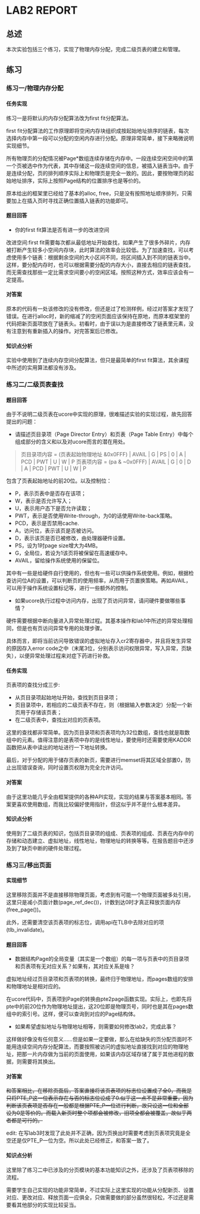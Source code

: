 # LAB2 REPORT

## 总述

本次实验包括三个练习，实现了物理内存分配，完成二级页表的建立和管理。

## 练习

### 练习一/物理内存分配

#### 任务实现

练习一是将默认的内存分配算法改为first fit分配算法。

first fit分配算法的工作原理即将空闲内存块组织成按起始地址排序的链表，每次选择内存中第一段可以分配的空闲内存进行分配。原理非常简单，接下来略微说明实现细节。

所有物理页的分配情况被Page*数组连续存储在内存中。一段连续空闲空间中的第一个页被选中作为代表，其中存储这一段连续空间的信息，被插入链表当中。由于是连续分配，页的排列顺序实际上和物理页是完全一致的。因此，要按物理页的起始地址排序，实际上按照Page结构的位置排序也是等价的。

原本给出的框架里已经给了基本的alloc, free，只是没有按照地址顺序排列，只需要加上在插入页时寻找正确位置插入链表的功能即可。

#### 题目回答

+ 你的first fit算法是否有进一步的改进空间

改进空间:first fit需要每次都从最低地址开始查找，如果产生了很多外碎片，内存被打断产生较多小空间内存块，此时算法的效率会比较低。为了加速查找，可以考虑使用多个链表：根据剩余空间的大小区间不同，将区间插入到不同的链表当中。这样，要分配内存时，也可以根据需要分配的内存大小，直接去相应的链表查找，而无需查找那些一定比需求空间要小的空闲区域。按照这种方式，效率应该会有一定提高。

#### 对答案

原本的代码有一处该修改的没有修改，但还是过了检测样例，经过对答案才发现了错误。在进行alloc时，新的缩减了的空闲页面应该保持在原地，而原本框架里的代码把新页面项放在了链表头。初看时，由于误以为是直接修改了链表里元素，没有注意到有重新插入的操作。对完答案后已修改。

#### 知识点分析

实验中使用到了连续内存空间分配算法，但只是最简单的first fit算法，其余课程中所述的实用算法都没有涉及。

### 练习二/二级页表查找

#### 题目回答

由于不说明二级页表在ucore中实现的原理，很难描述实验的实现过程，故先回答提出的问题：

+ 请描述页目录项（Page Director Entry）和页表（Page Table Entry）中每个组成部分的含义和以及对ucore而言的潜在用处。

> 页目录项内容 = (页表起始物理地址 &0x0FFF) | AVAIL | G | PS | 0 | A | PCD | PWT | U | W | P
> 页表项内容 = (pa & ~0x0FFF) | AVAIL | G | 0 | D | A | PCD | PWT | U | W | P

包含了页表起始地址的前20位。以及控制位：

+ P，表示页表中是否存在该项；
+ W，表示是否允许写入；
+ U，表示用户态下是否允许读取；
+ PWT，表示是否使用Write-through，为0的话使用Write-back策略。
+ PCD，表示是否禁用cache.
+ A，访问位，表示该页是否被访问。
+ D，表示该页是否已被修改，由处理器硬件设置。
+ PS，设为1时page size增大为4MB。
+ G，全局位，若设为1该页将被保留在高速缓存中。
+ AVAIL，留给操作系统使用的保留位。

其中有一些是给硬件自行使用的，但也有一些可以供操作系统使用。例如，根据检查访问位A的设置，可以判断页的使用频率，从而用于页置换策略。再如AVAIL，可以用于操作系统设置标记等，进行一些额外的控制。

+ 如果ucore执行过程中访问内存，出现了页访问异常，请问硬件要做哪些事情？

硬件需要根据中断向量进入异常处理过程。其基本操作和lab1中所述的异常处理相同，但是也有页访问异常专用的处理步骤。

具体而言，即将当前访问导致错误的虚拟地址存入cr2寄存器中，并且将发生异常的原因存入error code之中（末尾3位，分别表示访问权限异常，写入异常，页缺失），以便异常处理过程来对症下药进行补救。

#### 任务实现

页表项的查找分成三步:

+ 从页目录项起始地址开始，查找到页目录项；
+ 页目录项中，若相应的二级页表不存在，则（根据输入参数决定）分配一个新页用于存储该页表；
+ 在二级页表中，查找出对应的页表项。

这里的查找都非常简单。因为页目录项和页表项均为32位数组，查找也就是取数组中的元素。值得注意的是表项中存的是线性地址，要使用时还需要使用KADDR函数把从表中读出的地址进行一下地址转换。

最后，对于分配的用于储存页表的新页，需要进行memset将其区域全部置0，防止出现错误查询，同时设置页权限为完全允许访问。

#### 对答案

由于这里功能几乎全由框架提供的各种API实现，实现的结果与答案基本相同。答案更喜欢使用数组，而我比较偏好使用指针，但这似乎并不是什么根本差异。

#### 知识点分析

使用到了二级页表的知识，包括页目录项的组成、页表项的组成、页表在内存中的存储和动态建立、虚拟地址，线性地址，物理地址的转换等等。在报告题目中还涉及到了缺页中断的硬件处理过程。

### 练习三/移出页面

#### 实现细节

这里移除页面并不是直接移除物理页面，考虑到有可能一个物理页面被多处引用，这里只是减小页面计数(page\_ref\_dec())，计数到达0时才真正释放页面内存(free\_page())。

此外，还需要清空该页表项的标志位，调用api在TLB中去除对应的项(tlb\_invalidate)。

#### 题目回答

+ 数据结构Page的全局变量（其实是一个数组）的每一项与页表中的页目录项和页表项有无对应关系？如果有，其对应关系是啥？

虚拟地址经过页目录项和页表项的转换，最终归于物理地址，而pages数组的安排和物理地址是相对应的。

在ucore代码中，页表项到Page的转换由pte2page函数实现。实际上，也即先将pte中的前20位作为物理地址提出，这20位即是物理页号，同时也是其在pages数组中的索引号。这样，便可以查询到对应的Page结构体。

+ 如果希望虚拟地址与物理地址相等，则需要如何修改lab2，完成此事？

这样做好像没有任何意义……但是如果一定要做，那么在给缺失的页分配页面时不能用连续空间内存分配算法，而要按照被访问的虚拟地址直接找到对应的物理地址，把那一片内存做为当前的页面使用，如果该内存区域存储了属于其他进程的数据，则需要将其换出。

#### 对答案

~~和答案相比，在移除页面后，答案直接将该页表项的标志位设置成了全0，而我是只将PTE\_P这一位表示存在与否的标志位设成了0.似乎这一点不是非常重要，因为判断该页表项是否存在一般都是根据PTE\_P一位进行判断，故只设这一位和全部设为0是等价的。而载入新页时整个项都会被修改，旧项全都会被覆盖，故似乎两者都是可行的。~~

edit: 在写lab3时发现了此处并不正确，因为页换出时需要考虑到页表项究竟是全空还是仅PTE\_P一位为空。所以此处已经修正，和答案一致了。

#### 知识点分析

这里除了练习二中已涉及的分页模块的基本功能知识之外，还涉及了页表项移除的流程。

需要学生自己实现的功能非常简单，不过实际上这里实现的功能从分配新页、设置对应、更改对应、释放页面一应俱全，只做需要做的部分虽然很轻松，不过还是需要看其他部分的实现比较妥当。